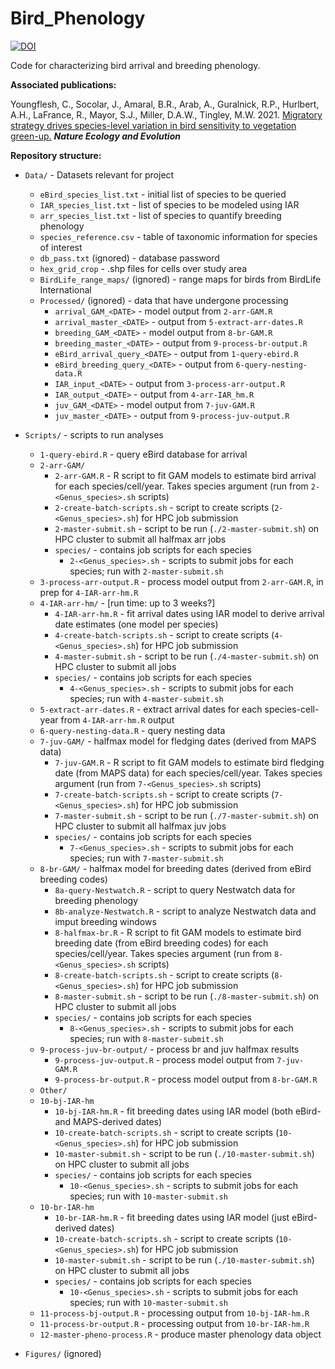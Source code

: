 # Bird_Phenology

[![DOI](https://zenodo.org/badge/136236843.svg)](https://zenodo.org/badge/latestdoi/136236843)

Code for characterizing bird arrival and breeding phenology.

**Associated publications:**

Youngflesh, C., Socolar, J., Amaral, B.R., Arab, A., Guralnick, R.P., Hurlbert, A.H., LaFrance, R., Mayor, S.J., Miller, D.A.W., Tingley, M.W. 2021. [Migratory strategy drives species-level variation in bird sensitivity to vegetation green-up.](https://www.nature.com/articles/s41559-021-01442-y) __*Nature Ecology and Evolution*__


**Repository structure:**

* `Data/` - Datasets relevant for project
  * `eBird_species_list.txt` - initial list of species to be queried
  * `IAR_species_list.txt` - list of species to be modeled using IAR
  * `arr_species_list.txt` - list of species to quantify breeding phenology
  * `species_reference.csv` - table of taxonomic information for species of interest
  * `db_pass.txt` (ignored) - database password
  * `hex_grid_crop` - .shp files for cells over study area
  * `BirdLife_range_maps/` (ignored) - range maps for birds from BirdLife International
  * `Processed/` (ignored) - data that have undergone processing
    * `arrival_GAM_<DATE>` - model output from `2-arr-GAM.R`
    * `arrival_master_<DATE>` - output from `5-extract-arr-dates.R`
    * `breeding_GAM_<DATE>` - model output from `8-br-GAM.R`
    * `breeding_master_<DATE>` - output from `9-process-br-output.R`
    * `eBird_arrival_query_<DATE>` - output from `1-query-ebird.R`
    * `eBird_breeding_query_<DATE>` - output from `6-query-nesting-data.R`
    * `IAR_input_<DATE>` - output from `3-process-arr-output.R`
    * `IAR_output_<DATE>` - output from `4-arr-IAR_hm.R`
    * `juv_GAM_<DATE>` - model output from `7-juv-GAM.R`
    * `juv_master_<DATE>` - output from `9-process-juv-output.R`
  
* `Scripts/` - scripts to run analyses
  * `1-query-ebird.R` - query eBird database for arrival
  * `2-arr-GAM/`
    * `2-arr-GAM.R` - R script to fit GAM models to estimate bird arrival for each species/cell/year. Takes species argument (run from `2-<Genus_species>.sh` scripts)
    * `2-create-batch-scripts.sh` - script to create scripts (`2-<Genus_species>.sh`) for HPC job submission
    * `2-master-submit.sh` - script to be run (`./2-master-submit.sh`) on HPC cluster to submit all halfmax arr jobs
    * `species/` - contains job scripts for each species
      * `2-<Genus_species>.sh` - scripts to submit jobs for each species; run with `2-master-submit.sh`
  * `3-process-arr-output.R` - process model output from `2-arr-GAM.R`, in prep for `4-IAR-arr-hm.R`
  * `4-IAR-arr-hm/` - [run time: up to 3 weeks?]
      * `4-IAR-arr-hm.R` - fit arrival dates using IAR model to derive arrival date estimates (one model per species)
      * `4-create-batch-scripts.sh` - script to create scripts (`4-<Genus_species>.sh`) for HPC job submission 
      * `4-master-submit.sh` - script to be run (`./4-master-submit.sh`) on HPC cluster to submit all jobs
      * `species/` - contains job scripts for each species
        * `4-<Genus_species>.sh` - scripts to submit jobs for each species; run with `4-master-submit.sh`
  * `5-extract-arr-dates.R` - extract arrival dates for each species-cell-year from `4-IAR-arr-hm.R` output
  * `6-query-nesting-data.R` - query nesting data
  * `7-juv-GAM/` - halfmax model for fledging dates (derived from MAPS data)
    * `7-juv-GAM.R` - R script to fit GAM models to estimate bird fledging date (from MAPS data) for each species/cell/year. Takes species argument (run from `7-<Genus_species>.sh` scripts)
    * `7-create-batch-scripts.sh` - script to create scripts (`7-<Genus_species>.sh`) for HPC job submission
    * `7-master-submit.sh` - script to be run (`./7-master-submit.sh`) on HPC cluster to submit all halfmax juv jobs
    * `species/` - contains job scripts for each species
      * `7-<Genus_species>.sh` - scripts to submit jobs for each species; run with `7-master-submit.sh`
  * `8-br-GAM/` - halfmax model for breeding dates (derived from eBird breeding codes)
      * `8a-query-Nestwatch.R` - script to query Nestwatch data for breeding phenology
      * `8b-analyze-Nestwatch.R` - script to analyze Nestwatch data and imput breeding windows
      * `8-halfmax-br.R` - R script to fit GAM models to estimate bird breeding date (from eBird breeding codes) for each species/cell/year. Takes species argument (run from `8-<Genus_species>.sh` scripts)
      * `8-create-batch-scripts.sh` - script to create scripts (`8-<Genus_species>.sh`) for HPC job submission
      * `8-master-submit.sh` - script to be run (`./8-master-submit.sh`) on HPC cluster to submit all jobs
      * `species/` - contains job scripts for each species
        * `8-<Genus_species>.sh` - scripts to submit jobs for each species; run with `8-master-submit.sh`
  * `9-process-juv-br-output/` - process br and juv halfmax results
    * `9-process-juv-output.R` - process model output from `7-juv-GAM.R`
    * `9-process-br-output.R` - process model output from `8-br-GAM.R`
  * `Other/`
  * `10-bj-IAR-hm`
      * `10-bj-IAR-hm.R` - fit breeding dates using IAR model (both eBird- and MAPS-derived dates)
      * `10-create-batch-scripts.sh` - script to create scripts (`10-<Genus_species>.sh`) for HPC job submission 
      * `10-master-submit.sh` - script to be run (`./10-master-submit.sh`) on HPC cluster to submit all jobs
      * `species/` - contains job scripts for each species
        * `10-<Genus_species>.sh` - scripts to submit jobs for each species; run with `10-master-submit.sh`
  * `10-br-IAR-hm`
      * `10-br-IAR-hm.R` - fit breeding dates using IAR model (just eBird-derived dates)
      * `10-create-batch-scripts.sh` - script to create scripts (`10-<Genus_species>.sh`) for HPC job submission 
      * `10-master-submit.sh` - script to be run (`./10-master-submit.sh`) on HPC cluster to submit all jobs
      * `species/` - contains job scripts for each species
        * `10-<Genus_species>.sh` - scripts to submit jobs for each species; run with `10-master-submit.sh`
  * `11-process-bj-output.R` - processing output from `10-bj-IAR-hm.R`
  * `11-process-br-output.R` - processing output from `10-br-IAR-hm.R`
  * `12-master-pheno-process.R` - produce master phenology data object

* `Figures/` (ignored)
